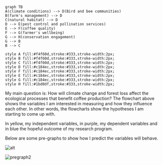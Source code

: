 ```mermaid
graph TB
A(climate conditions) --> D(Bird and bee communities)
B(farm's management) --> D
C(natural habitat) --> D
D --> E(pest control and pollination services)
E --> F(coffee quality)
F --> G(farmer's wellbeing)
G --> H(conservation engagement)
G --> B 
B --> C

style A fill:#f4f60d,stroke:#333,stroke-width:2px;
style B fill:#f4f60d,stroke:#333,stroke-width:2px;
style C fill:#f4f60d,stroke:#333,stroke-width:2px;
style D fill:#c184ec,stroke:#333,stroke-width:2px;
style F fill:#c184ec,stroke:#333,stroke-width:2px;
style E fill:#c184ec,stroke:#333,stroke-width:2px;
style G fill:#c184ec,stroke:#333,stroke-width:2px;
style H fill:#1bd0df,stroke:#333,stroke-width:2px;
```

My main question is: How will climate change and forest loss affect the ecological processes that benefit coffee production? The flowchart above shows the variables I am interested in measuring and how they influence each other. In other words, the flowcharts show the hypotheses I am starting to come up with. 

In yellow, my independent variables, in purple, my dependent variables and in blue the hopeful outcome of my research program. 



Below are some pre-graphs to show how I predict the variables will behave.

![alt](/Users/Nati/Desktop/compbio/compbio/pregraph1.JPG)

![pregraph2](/Users/Nati/Desktop/compbio/compbio/pregraph2.JPG)




